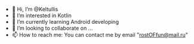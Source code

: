- 👋 Hi, I’m @Keltullis
- 👀 I’m interested in Kotlin
- 🌱 I’m currently learning Android developing
- 💞️ I’m looking to collaborate on ...
- 📫 How to reach me: You can contact me by email "rostOFfun@mail.ru"

<!---
Keltullis/Keltullis is a ✨ special ✨ repository because its `README.md` (this file) appears on your GitHub profile.
You can click the Preview link to take a look at your changes.
--->
